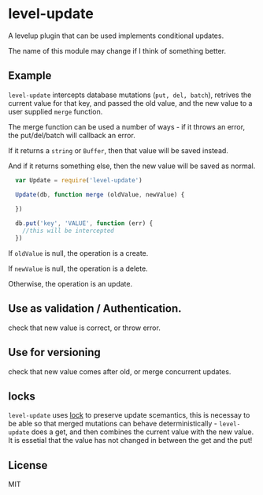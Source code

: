 # level-update

A levelup plugin that can be used implements conditional updates.

The name of this module may change if I think of something better.

## Example

`level-update` intercepts database mutations (`put, del, batch`),
retrives the current value for that key, and passed the old value,
and the new value to a user supplied `merge` function.

The merge function can be used a number of ways - if it throws an error,
the put/del/batch will callback an error.

If it returns a `string` or `Buffer`, then that value will be saved instead.

And if it returns something else, then the new value will be saved as normal.

``` js
  var Update = require('level-update')

  Update(db, function merge (oldValue, newValue) {
    
  })

  db.put('key', 'VALUE', function (err) {
    //this will be intercepted
  })
```

If `oldValue` is null, the operation is a create.

If `newValue` is null, the operation is a delete.

Otherwise, the operation is an update.

## Use as validation / Authentication.

check that new value is correct, or throw error.

## Use for versioning

check that new value comes after old, or merge concurrent updates.

## locks

`level-update` uses [lock](https://github.com/dominictarr/lock) to preserve 
update scemantics, this is necessay to be able so that merged mutations can
behave deterministically - `level-update` does a get, and then combines the
current value with the new value. It is essetial that the value has not 
changed in between the get and the put!

## License

MIT
